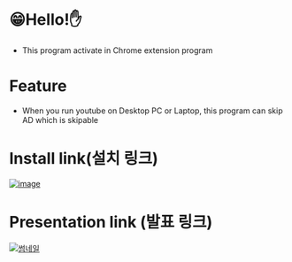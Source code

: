 # 😁Hello!✋
- This program activate in Chrome extension program

# Feature
- When you run youtube on Desktop PC or Laptop, this program can skip AD which is skipable

# Install link(설치 링크)
[![image](https://github.com/HOOOO98/SKIPAD/assets/120024673/9da48c22-b3e0-4966-bd2f-40ef0943a900>
)](https://chrome.google.com/webstore/detail/skipad/ilobgbpbfgcffkblhhekdnigpainilnj)

# Presentation link (발표 링크)
[![썸네일](https://github-production-user-asset-6210df.s3.amazonaws.com/120024673/270859974-0aaae04e-2866-43ff-96cd-942dd0a7f2ff.PNG)](https://www.youtube.com/watch?v=-5DgSE_Aib4)
